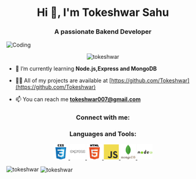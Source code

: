 <h1 align="center">Hi 👋, I'm Tokeshwar Sahu</h1>
<h3 align="center">A passionate Bakend Developer</h3>
<img class="center" alt="Coding" width="350" src="https://cdn.dribbble.com/users/1162077/screenshots/3848914/programmer.gif">

<p align="center"> <img src="https://komarev.com/ghpvc/?username=tokeshwar&label=Profile%20views&color=0e75b6&style=flat" alt="tokeshwar" /> </p>

- 🌱 I’m currently learning **Node.js,Express and MongoDB**

- 👨‍💻 All of my projects are available at [https://github.com/Tokeshwar](https://github.com/Tokeshwar)

- 📫 You can reach me **tokeshwar007@gmail.com**

<h3 align="center">Connect with me:</h3>
<p align="center">
</p>

<h3 align="center">Languages and Tools:</h3>
<p align="center"> <a href="https://www.w3schools.com/css/" target="_blank" rel="noreferrer"> <img src="https://raw.githubusercontent.com/devicons/devicon/master/icons/css3/css3-original-wordmark.svg" alt="css3" width="40" height="40"/> </a> <a href="https://expressjs.com" target="_blank" rel="noreferrer"> <img src="https://raw.githubusercontent.com/devicons/devicon/master/icons/express/express-original-wordmark.svg" alt="express" width="40" height="40"/> </a> <a href="https://www.w3.org/html/" target="_blank" rel="noreferrer"> <img src="https://raw.githubusercontent.com/devicons/devicon/master/icons/html5/html5-original-wordmark.svg" alt="html5" width="40" height="40"/> </a> <a href="https://developer.mozilla.org/en-US/docs/Web/JavaScript" target="_blank" rel="noreferrer"> <img src="https://raw.githubusercontent.com/devicons/devicon/master/icons/javascript/javascript-original.svg" alt="javascript" width="40" height="40"/> </a> <a href="https://www.mongodb.com/" target="_blank" rel="noreferrer"> <img src="https://raw.githubusercontent.com/devicons/devicon/master/icons/mongodb/mongodb-original-wordmark.svg" alt="mongodb" width="40" height="40"/> </a> <a href="https://nodejs.org" target="_blank" rel="noreferrer"> <img src="https://raw.githubusercontent.com/devicons/devicon/master/icons/nodejs/nodejs-original-wordmark.svg" alt="nodejs" width="40" height="40"/> </a> </p>

<p><img align="left" src="https://github-readme-stats.vercel.app/api/top-langs?username=tokeshwar&show_icons=true&locale=en&layout=compact" alt="tokeshwar" /></p>

<p>&nbsp;<img align="center" src="https://github-readme-stats.vercel.app/api?username=tokeshwar&show_icons=true&locale=en" alt="tokeshwar" /></p>
